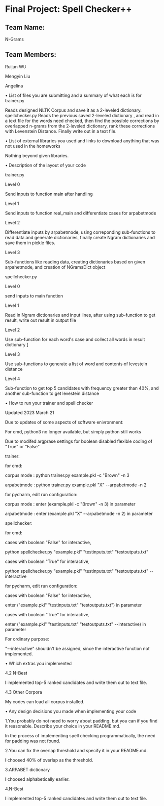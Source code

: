 # Final Project: Spell Checker++
## Team Name:
N-Grams
## Team Members:
Ruijun WU

Mengyin Liu

Angelina


• List of files you are submitting and a summary of what each is for
trainer.py

Reads designed NLTK Corpus and save it as a 2-leveled dictionary.
spellchecker.py
Reads the previous saved 2-leveled dictionary , and read in a text file for the words need checked, then find the possible corrections by overlapped n-grams from the 2-leveled dictionary, rank these corrections with Levenstein Distance. Finally write out in a text file.

• List of external libraries you used and links to download anything that was not used in the homeworks

Nothing beyond given libraries.


• Description of the layout of your code

trainer.py

Level 0

Send inputs to function main after handling

Level 1 

Send inputs to function real_main and differentiate cases for arpabetmode

Level 2

Differentiate inputs by arpabetmode, using correponding sub-functions to read data and generate dictionaries, finally create Ngram dictionaries and save them in pickle files.

Level 3 

Sub-functions like reading data, creating dictionaries based on given arpahetmode, and creation of NGramsDict object

spellchecker.py

Level 0 

send inputs to main function

Level 1 

Read in Ngram dictionaries and input lines, after using sub-function to get result, write out result in output file

Level 2 

Use sub-function for each word's case and collect all words in result dictionary ]

Level 3 

Use sub-functions to generate a list of word and contents of levestein distance

Level 4 

Sub-function to get top 5 candidates with frequency greater than 40%, and another sub-function to get levestein distance

• How to run your trainer and spell checker

Updated 2023 March 21

Due to updates of some aspects of software enivronment:

For cmd, python3 no longer available, but simply python still works

Due to modifed argprase settings for boolean disabled flexible coding of "True" or "False"

trainer: 

for cmd:

corpus mode : python trainer.py example.pkl -c "Brown" -n 3

arpabetmode : python trainer.py example.pkl "X" --arpabetmode -n 2

for pycharm, edit run configuration:

corpus mode : enter (example.pkl -c "Brown" -n 3) in parameter

arpabetmode : enter (example.pkl "X" --arpabetmode -n 2) in parameter

spellchecker:

for cmd:

cases with boolean "False" for interactive, 

python spellchecker.py "example.pkl" "testinputs.txt" "testoutputs.txt"

cases with boolean "True" for interactive, 

python spellchecker.py "example.pkl" "testinputs.txt" "testoutputs.txt" --interactive

for pycharm, edit run configuration:

cases with boolean "False" for interactive, 

enter ("example.pkl" "testinputs.txt" "testoutputs.txt") in parameter

cases with boolean "True" for interactive, 

enter ("example.pkl" "testinputs.txt" "testoutputs.txt" --interactive) in parameter

For ordinary purpose:

"--interactive" shouldn't be assigned, since the interactive function not implemented. 



• Which extras you implemented

4.2 N-Best 

I implemented top-5 ranked candidates and write them out to text file.

4.3 Other Corpora 

My codes can load all corpus installed.

• Any design decisions you made when implementing your code

1.You probably do not need to worry about padding, but you can if you find it reasonable. Describe your choice in your README.md.

In the process of implementing spell checking programmatically, the need for padding was not found.

2.You can fix the overlap threshold and specify it in your README.md.

I choosed 40% of overlap as the threshold.

3.ARPABET dictionary

I choosed alphabetically earlier.

4.N-Best 

I implemented top-5 ranked candidates and write them out to text file.
